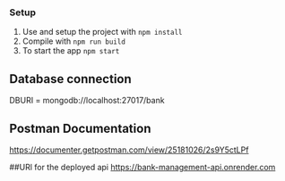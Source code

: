 ### Setup
1. Use and setup the project with `npm install`
2. Compile with `npm run build`
3. To start the app `npm start`

## Database connection
DBURI = mongodb://localhost:27017/bank

## Postman Documentation
https://documenter.getpostman.com/view/25181026/2s9Y5ctLPf

##URl for the deployed api
https://bank-management-api.onrender.com
